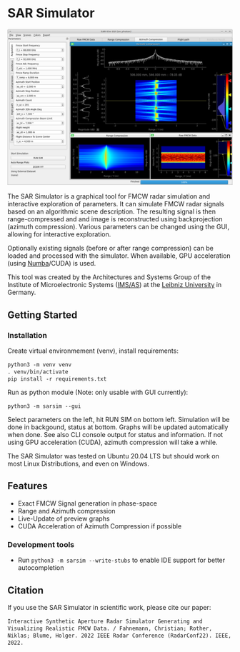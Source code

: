# SAR Simulator

![Screenshot](/doc/screenshot_1.png?raw=true)

The SAR Simulator is a graphical tool for FMCW radar simulation and interactive exploration of parameters.
It can simulate FMCW radar signals based on an algorithmic scene description.
The resulting signal is then range-compressed and and image is reconstructed using backprojection (azimuth compression).
Various parameters can be changed using the GUI, allowing for interactive exploration.

Optionally existing signals (before or after range compression) can be loaded and processed with the simulator.
When available, GPU acceleration (using [Numba](https://numba.pydata.org/)/CUDA) is used.

This tool was created by the Architectures and Systems Group of the Institute of Microelectronic Systems ([IMS/AS](https://www.ims.uni-hannover.de/de/institut/architekturen-und-systeme/)) at the [Leibniz University](https://www.uni-hannover.de) in Germany.

## Getting Started

### Installation

Create virtual environmement (venv), install requirements:

    python3 -m venv venv
    . venv/bin/activate
    pip install -r requirements.txt

Run as python module (Note: only usable with GUI currently):

    python3 -m sarsim --gui

Select parameters on the left, hit RUN SIM on bottom left.
Simulation will be done in backgound, status at bottom.
Graphs will be updated automatically when done.
See also CLI console output for status and information.
If not using GPU acceleration (CUDA), azimuth compression will take a while.

The SAR Simulator was tested on Ubuntu 20.04 LTS but should work on most Linux Distributions, and even on Windows.

## Features
- Exact FMCW Signal generation in phase-space
- Range and Azimuth compression
- Live-Update of preview graphs
- CUDA Acceleration of Azimuth Compression if possible

### Development tools
- Run ```python3 -m sarsim --write-stubs``` to enable IDE support for better autocompletion

## Citation

If you use the SAR Simulator in scientific work, please cite our paper:

    Interactive Synthetic Aperture Radar Simulator Generating and Visualizing Realistic FMCW Data. / Fahnemann, Christian; Rother, Niklas; Blume, Holger. 2022 IEEE Radar Conference (RadarConf22). IEEE, 2022.